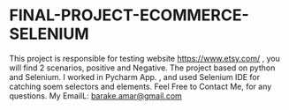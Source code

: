 # FINAL-PROJECT-ECOMMERCE-SELENIUM
This project is responsible for testing website https://www.etsy.com/ , you will find 2 scenarios, positive and Negative.
The project based on python and Selenium.
I worked in Pycharm App. , and used Selenium IDE for catching soem selectors and elements.
Feel Free to  Contact Me, for any questions.
My EmailL: barake.amar@gmail.com
